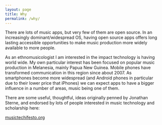 ```yaml
---
layout: page
title: Why
permalink: /why/
---
```


There are lots of music apps, but very few of them are open source. In an
increasingly dominant/widespread OS, having open source apps offers long
lasting accessible opportunities to make music production more widely available
to more people.

As an ethnomusicologist I am interested in the impact technology is having
world wide. My own particular interest has been focused on popular music
production in Melanesia, mainly Papua New Guinea. Mobile phones have
transformed communication in this region since about 2007. As smartphones
become more widespread (and Android phones in particular due to their lower
price that iPhones) we can expect apps to have a bigger influence in a number
of areas, music being one of them.

There are some useful, thoughtful, ideas originally penned by Jonathan Sterne, and endorsed by lots of people interested in music technology and scholarship here:

[musictechifesto.org](http://www.musictechifesto.org)


